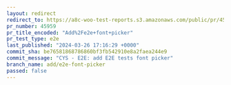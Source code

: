 ```yaml
---
layout: redirect
redirect_to: https://a8c-woo-test-reports.s3.amazonaws.com/public/pr/45959/e2e/index.html
pr_number: 45959
pr_title_encoded: "Add%2Fe2e+font+picker"
pr_test_type: e2e
last_published: "2024-03-26 17:16:29 +0000"
commit_sha: be76581868786860bf3fb542910e8a2faea244e9
commit_message: "CYS - E2E: add E2E tests font picker"
branch_name: add/e2e-font-picker
passed: false
---
```

